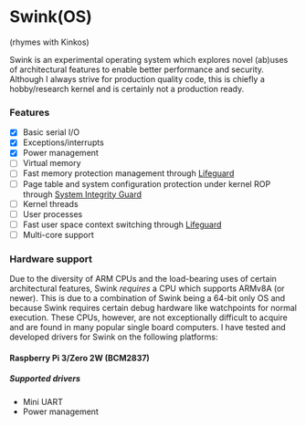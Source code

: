 # Swink(OS)
(rhymes with Kinkos)

Swink is an experimental operating system which explores novel (ab)uses of architectural features to enable better performance and security.
Although I always strive for production quality code, this is chiefly a hobby/research kernel and is certainly not a production ready.

### Features
- [x] Basic serial I/O
- [x] Exceptions/interrupts
- [x] Power management
- [ ] Virtual memory
- [ ] Fast memory protection management through [Lifeguard](/docs/watchpoints/lifeguard.md)
- [ ] Page table and system configuration protection under kernel ROP through [System Integrity Guard](/docs/watchpoints/system_integrity_guard.md)
- [ ] Kernel threads
- [ ] User processes
- [ ] Fast user space context switching through [Lifeguard](/docs/watchpoints/lifeguard.md)
- [ ] Multi-core support

### Hardware support
Due to the diversity of ARM CPUs and the load-bearing uses of certain architectural features, Swink *requires* a CPU which supports ARMv8A (or newer).
This is due to a combination of Swink being a 64-bit only OS and because Swink requires certain debug hardware like watchpoints for normal execution.
These CPUs, however, are not exceptionally difficult to acquire and are found in many popular single board computers.
I have tested and developed drivers for Swink on the following platforms:

#### Raspberry Pi 3/Zero 2W (BCM2837)
##### Supported drivers
* Mini UART
* Power management 
